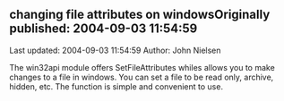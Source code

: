 ## changing file attributes on  windowsOriginally published: 2004-09-03 11:54:59 
Last updated: 2004-09-03 11:54:59 
Author: John Nielsen 
 
The win32api module offers SetFileAttributes whiles allows you to make changes to a file in windows.  You can set a file to be read only, archive, hidden, etc. The  function is simple and convenient to use.